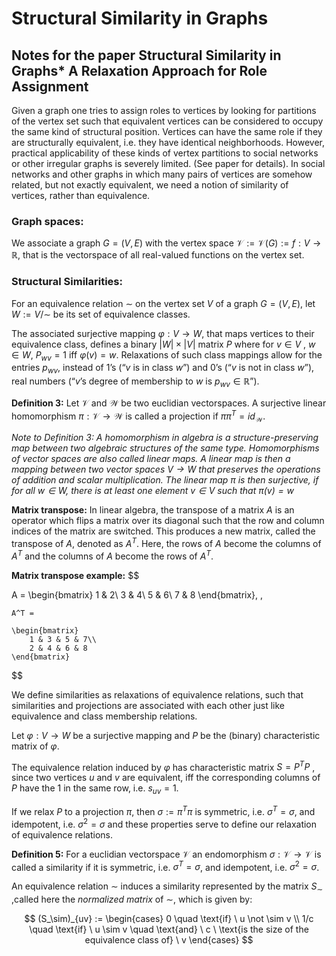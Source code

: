 # Structural Similarity in Graphs
## Notes for the paper Structural Similarity in Graphs* A Relaxation Approach for Role Assignment
Given a graph one tries to assign roles to vertices by looking for partitions of the vertex set such that equivalent vertices can be considered to occupy the same kind of structural position.
Vertices can have the same role if they are structurally equivalent, i.e. they have identical neighborhoods.
However, practical applicability of these kinds of vertex partitions to social networks or other irregular graphs is severely limited. (See paper for details).
In social networks and other graphs in which many pairs of vertices are
somehow related, but not exactly equivalent, we need a notion of similarity of
vertices, rather than equivalence.

### Graph spaces:
We associate a graph $G = (V,E)$ with the vertex space $\mathcal{V} := \mathcal{V}(G) :=
{f : V \rightarrow \mathbb{R} }$, that is the vectorspace of all real-valued functions on the vertex set.


### Structural Similarities:
For an equivalence relation $\sim$ on the vertex set $V$ of a graph $G = (V,E)$, let $W := V / \sim$ be its set of equivalence classes.

The associated surjective mapping $φ : V \rightarrow W$, that maps vertices to their equivalence class, defines a binary $|W| \times |V|$ matrix $P$ where for $v \in V$ , $w \in W$, $P_{wv} = 1$ iff $φ(v) = w$.
Relaxations of such class mappings allow for the entries $p_{wv}$, instead of $1$’s
(“$v$ is in class $w$”) and $0$’s (“$v$ is not in class $w$”), real numbers (“$v$’s degree of
membership to $w$ is $p_{wv} \in \mathbb{R}$”).

**Definition 3:** Let $\mathcal{V}$ and $\mathcal{W}$ be two euclidian vectorspaces. A surjective linear homomorphism $\pi: \mathcal{V} \rightarrow \mathcal{W}$ is called a projection if $\pi \pi^T = id_\mathcal{W}$.

*Note to Definition 3: A homomorphism in algebra is a structure-preserving map between two algebraic structures of the same type. Homomorphisms of vector spaces are also called linear maps. A linear map is then a mapping between two vector spaces $V \rightarrow W$ that preserves the operations of addition and scalar multiplication. The linear map $\pi$ is then surjective, if for all $w \in W$, there is at least one element $v \in V$ such that $\pi(v) = w$*

**Matrix transpose:** In linear algebra, the transpose of a matrix $A$ is an operator which flips a matrix over its diagonal such that the row and column indices of the matrix are switched. This produces a new matrix, called the transpose of $A$, denoted as $A^T$. Here, the rows of $A$ become the columns of $A^T$ and the columns of $A$ become the rows of $A^T$. 

**Matrix transpose example:** 
$$

A =
    \begin{bmatrix}
        1 & 2\\
        3 & 4\\
        5 & 6\\
        7 & 8
    \end{bmatrix}, \,

    A^T = 

    \begin{bmatrix}
        1 & 3 & 5 & 7\\
        2 & 4 & 6 & 8
    \end{bmatrix}
$$

We define similarities as relaxations of equivalence relations, such that similarities and projections are associated with each other just like equivalence and class membership relations.

Let $φ : V \rightarrow W$ be a surjective mapping and $P$ be the (binary) characteristic matrix of $φ$.

The equivalence relation induced by $φ$ has characteristic matrix $S = P^T P$ , since two vertices $u$ and $v$ are equivalent, iff the corresponding columns of $P$ have the $1$ in the same row, i.e. $s_{uv} = 1$.

If we relax $P$ to a projection $\pi$, then $\sigma := π^T π$ is symmetric, i.e. $\sigma^T = \sigma$, and
idempotent, i.e. $\sigma^2 = \sigma$ and these properties serve to define our relaxation of equivalence relations.

**Definition 5:** For a euclidian vectorspace $\mathcal{V}$ an endomorphism $\sigma : \mathcal{V} \rightarrow \mathcal{V}$ is called a similarity if it is symmetric, i.e. $\sigma^T = \sigma$, and idempotent, i.e. $\sigma^2 = \sigma$.

An equivalence relation $\sim$ induces a similarity represented by the matrix $S_\sim$ ,called here the *normalized matrix* of $\sim$, which is given by:

$$
    (S_\sim)_{uv} := 
    \begin{cases}
        0 \quad \text{if} \ u \not \sim v \\
        1/c \quad \text{if} \ u \sim v \quad \text{and} \ c \  \text{is the size of the equivalence class of} \ v
    \end{cases}
$$
